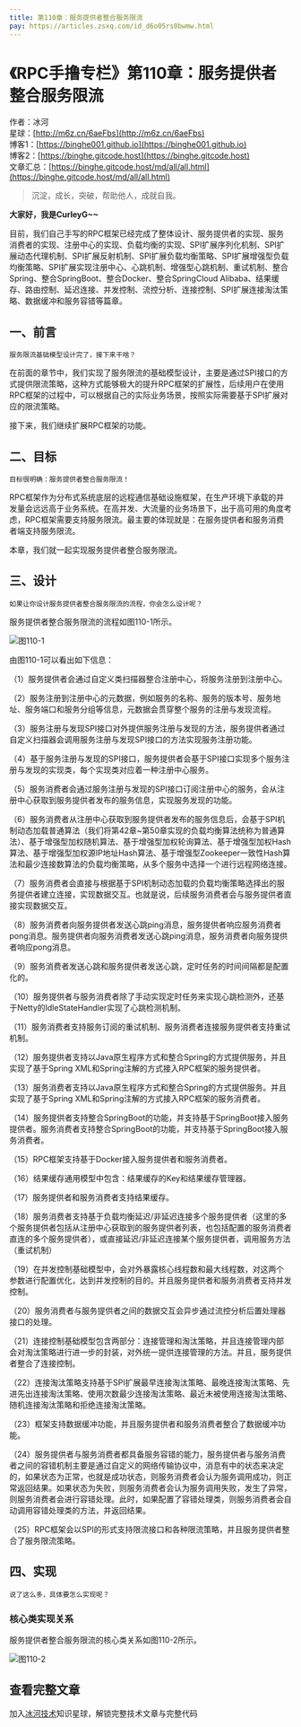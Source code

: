 ```yaml
---
title: 第110章：服务提供者整合服务限流
pay: https://articles.zsxq.com/id_d6o05rs0bwmw.html
---
```


# 《RPC手撸专栏》第110章：服务提供者整合服务限流

作者：冰河
<br/>星球：[http://m6z.cn/6aeFbs](http://m6z.cn/6aeFbs)
<br/>博客1：[https://binghe001.github.io](https://binghe001.github.io)
<br/>博客2：[https://binghe.gitcode.host](https://binghe.gitcode.host)
<br/>文章汇总：[https://binghe.gitcode.host/md/all/all.html](https://binghe.gitcode.host/md/all/all.html)

> 沉淀，成长，突破，帮助他人，成就自我。

**大家好，我是CurleyG~~**

目前，我们自己手写的RPC框架已经完成了整体设计、服务提供者的实现、服务消费者的实现、注册中心的实现、负载均衡的实现、SPI扩展序列化机制、SPI扩展动态代理机制、SPI扩展反射机制、SPI扩展负载均衡策略、SPI扩展增强型负载均衡策略、SPI扩展实现注册中心、心跳机制、增强型心跳机制、重试机制、整合Spring、整合SpringBoot、整合Docker、整合SpringCloud Alibaba、结果缓存、路由控制、延迟连接、并发控制、流控分析、连接控制、SPI扩展连接淘汰策略、数据缓冲和服务容错等篇章。

## 一、前言

`服务限流基础模型设计完了，接下来干啥？`

在前面的章节中，我们实现了服务限流的基础模型设计，主要是通过SPI接口的方式提供限流策略，这种方式能够极大的提升RPC框架的扩展性，后续用户在使用RPC框架的过程中，可以根据自己的实际业务场景，按照实际需要基于SPI扩展对应的限流策略。

接下来，我们继续扩展RPC框架的功能。

## 二、目标

`目标很明确：服务提供者整合服务限流！`

RPC框架作为分布式系统底层的远程通信基础设施框架，在生产环境下承载的并发量会远远高于业务系统。在高并发、大流量的业务场景下，出于高可用的角度考虑，RPC框架需要支持服务限流。最主要的体现就是：在服务提供者和服务消费者端支持服务限流。

本章，我们就一起实现服务提供者整合服务限流。

## 三、设计

`如果让你设计服务提供者整合服务限流的流程，你会怎么设计呢？`

服务提供者整合服务限流的流程如图110-1所示。

![图110-1](https://binghe.gitcode.host/assets/images/middleware/rpc/rpc-2023-02-15-001.png)

由图110-1可以看出如下信息：

（1）服务提供者会通过自定义类扫描器整合注册中心，将服务注册到注册中心。

（2）服务注册到注册中心的元数据，例如服务的名称、服务的版本号、服务地址、服务端口和服务分组等信息，元数据会贯穿整个服务的注册与发现流程。

（3）服务注册与发现SPI接口对外提供服务注册与发现的方法，服务提供者通过自定义扫描器会调用服务注册与发现SPI接口的方法实现服务注册功能。

（4）基于服务注册与发现的SPI接口，服务提供者会基于SPI接口实现多个服务注册与发现的实现类，每个实现类对应着一种注册中心服务。

（5）服务消费者会通过服务注册与发现的SPI接口订阅注册中心的服务，会从注册中心获取到服务提供者发布的服务信息，实现服务发现的功能。

（6）服务消费者从注册中心获取到服务提供者发布的服务信息后，会基于SPI机制动态加载普通算法（我们将第42章~第50章实现的负载均衡算法统称为普通算法）、基于增强型加权随机算法、基于增强型加权轮询算法、基于增强型加权Hash算法、基于增强型加权源IP地址Hash算法、基于增强型Zookeeper一致性Hash算法和最少连接数算法的负载均衡策略，从多个服务中选择一个进行远程网络连接。

（7）服务消费者会直接与根据基于SPI机制动态加载的负载均衡策略选择出的服务提供者建立连接，实现数据交互。也就是说，后续服务消费者会与服务提供者直接实现数据交互。

（8）服务消费者向服务提供者发送心跳ping消息，服务提供者响应服务消费者pong消息。服务提供者向服务消费者发送心跳ping消息，服务消费者向服务提供者响应pong消息。

（9）服务消费者发送心跳和服务提供者发送心跳，定时任务的时间间隔都是配置化的。

（10）服务提供者与服务消费者除了手动实现定时任务来实现心跳检测外，还基于Netty的IdleStateHandler实现了心跳检测机制。

（11）服务消费者支持服务订阅的重试机制、服务消费者连接服务提供者支持重试机制。

（12）服务提供者支持以Java原生程序方式和整合Spring的方式提供服务，并且实现了基于Spring XML和Spring注解的方式接入RPC框架的服务提供者。

（13）服务消费者支持以Java原生程序方式和整合Spring的方式提供服务。并且实现了基于Spring XML和Spring注解的方式接入RPC框架的服务消费者。

（14）服务提供者支持整合SpringBoot的功能，并支持基于SpringBoot接入服务提供者。服务消费者支持整合SpringBoot的功能，并支持基于SpringBoot接入服务消费者。

（15）RPC框架支持基于Docker接入服务提供者和服务消费者。

（16）结果缓存通用模型中包含：结果缓存的Key和结果缓存管理器。

（17）服务提供者和服务消费者支持结果缓存。

（18）服务消费者支持基于负载均衡延迟/非延迟连接多个服务提供者（这里的多个服务提供者包括从注册中心获取到的服务提供者列表，也包括配置的服务消费者直连的多个服务提供者），或直接延迟/非延迟连接某个服务提供者，调用服务方法（重试机制）

（19）在并发控制基础模型中，会对外暴露核心线程数和最大线程数，对这两个参数进行配置优化，达到并发控制的目的。并且服务提供者和服务消费者支持并发控制。

（20）服务消费者与服务提供者之间的数据交互会异步通过流控分析后置处理器接口的处理。

（21）连接控制基础模型包含两部分：连接管理和淘汰策略，并且连接管理内部会对淘汰策略进行进一步的封装，对外统一提供连接管理的方法。并且，服务提供者整合了连接控制。

（22）连接淘汰策略支持基于SPI扩展最早连接淘汰策略、最晚连接淘汰策略、先进先出连接淘汰策略、使用次数最少连接淘汰策略、最近未被使用连接淘汰策略、随机连接淘汰策略和拒绝连接淘汰策略。

（23）框架支持数据缓冲功能，并且服务提供者和服务消费者整合了数据缓冲功能。

（24）服务提供者与服务消费者都具备服务容错的能力，服务提供者与服务消费者之间的容错机制主要是通过自定义的网络传输协议中，消息有中的状态来决定的，如果状态为正常，也就是成功状态，则服务消费者会认为服务调用成功，则正常返回结果。如果状态为失败，则服务消费者会认为服务调用失败，发生了异常，则服务消费者会进行容错处理。此时，如果配置了容错处理类，则服务消费者会自动调用容错处理类的方法，并返回结果。

（25）RPC框架会以SPI的形式支持限流接口和各种限流策略，并且服务提供者整合了服务限流策略。

## 四、实现

`说了这么多，具体要怎么实现呢？`

### 核心类实现关系

服务提供者整合服务限流的核心类关系如图110-2所示。

![图110-2](https://binghe.gitcode.host/assets/images/middleware/rpc/rpc-2023-02-15-002.png)

## 查看完整文章

加入[冰河技术](http://m6z.cn/6aeFbs)知识星球，解锁完整技术文章与完整代码
